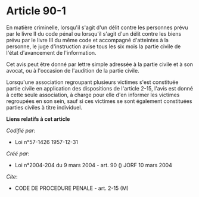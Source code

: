 # Article 90-1

En matière criminelle, lorsqu'il s'agit d'un délit contre les personnes prévu par le livre II du code pénal ou lorsqu'il
s'agit d'un délit contre les biens prévu par le livre III du même code et accompagné d'atteintes à la personne, le juge
d'instruction avise tous les six mois la partie civile de l'état d'avancement de l'information.

Cet avis peut être donné par lettre simple adressée à la partie civile et à son avocat, ou à l'occasion de l'audition de la
partie civile.

Lorsqu'une association regroupant plusieurs victimes s'est constituée partie civile en application des dispositions de
l'article 2-15, l'avis est donné à cette seule association, à charge pour elle d'en informer les victimes regroupées en son
sein, sauf si ces victimes se sont également constituées parties civiles à titre individuel.

**Liens relatifs à cet article**

_Codifié par_:

  - Loi n°57-1426 1957-12-31

_Créé par_:

  - Loi n°2004-204 du 9 mars 2004 - art. 90 () JORF 10 mars 2004

_Cite_:

  - CODE DE PROCEDURE PENALE - art. 2-15 (M)
